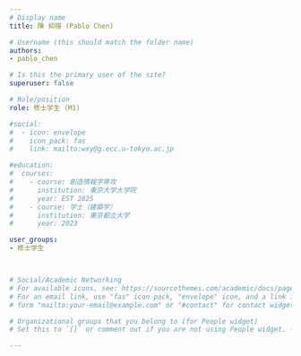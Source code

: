 ```yaml
---
# Display name
title: 陳 抑揚 (Pablo Chen)

# Username (this should match the folder name)
authors: 
- pablo_chen

# Is this the primary user of the site?
superuser: false

# Role/position
role: 修士学生 (M1)

#social:
#  - icon: envelope
#    icon_pack: fas
#    link: mailto:wxy@g.ecc.u-tokyo.ac.jp

#education:
#  courses:
#    - course: 創造情報学専攻
#      institution: 東京大学大学院
#      year: EST 2025
#    - course: 学士（建築学）
#      institution: 東京都立大学
#      year: 2023

user_groups:
- 修士学生



# Social/Academic Networking
# For available icons, see: https://sourcethemes.com/academic/docs/page-builder/#icons
# For an email link, use "fas" icon pack, "envelope" icon, and a link in the
# form "mailto:your-email@example.com" or "#contact" for contact widget.

# Organizational groups that you belong to (for People widget)
# Set this to `[]` or comment out if you are not using People widget. -->

---
```

